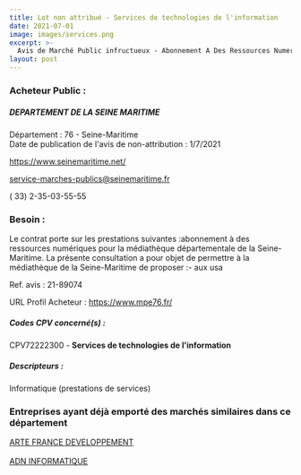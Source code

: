 ```yaml
---
title: Lot non attribué - Services de technologies de l'information
date: 2021-07-01
image: images/services.png
excerpt: >-
  Avis de Marché Public infructueux - Abonnement A Des Ressources Numeriques Pour La Mediatheque Departement De La Seine-Maritime
layout: post
---
```


### Acheteur Public :
##### DEPARTEMENT DE LA SEINE MARITIME
Département : 76 - Seine-Maritime<br/>
Date de publication de l'avis de non-attribution : 1/7/2021


https://www.seinemaritime.net/

service-marches-publics@seinemaritime.fr

( 33) 2-35-03-55-55
### Besoin :

Le contrat porte sur les prestations suivantes :abonnement à des ressources numériques pour la médiathèque départementale de la Seine-Maritime. La présente consultation a pour objet de permettre à la médiathèque de la Seine-Maritime de proposer :- aux usa

Ref. avis : 21-89074

URL Profil Acheteur : https://www.mpe76.fr/

##### Codes CPV concerné(s) :
CPV72222300 - **Services de technologies de l'information** <br/>

##### Descripteurs :
Informatique (prestations de services) <br/>

### Entreprises ayant déjà emporté des marchés similaires dans ce département
<a href="/entreprise-553/siren-388249146">ARTE FRANCE DEVELOPPEMENT</a><br/><br/>
<a href="/entreprise-580/siren-831262407">ADN INFORMATIQUE</a><br/><br/>
